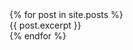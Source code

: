 
<div>
{% for post in site.posts %}
    <div class="test">{{ post.excerpt }}</div>
{% endfor %}
</div>
